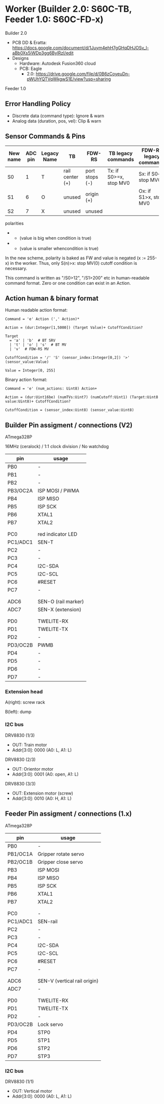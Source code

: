 # Worker (Builder 2.0: S60C-TB, Feeder 1.0: S60C-FD-x)

Builder 2.0
* PCB DD & Eratta: https://docs.google.com/document/d/1Juym4ehH7gGHqDHJOSv_l-aBb0Xs5iWDp3gg6BylRzI/edit
* Designs
  * Hardware: Autodesk Fusion360 cloud
  * PCB: Eagle
    * 2.0: https://drive.google.com/file/d/0B6zCoyeuDn-pWUhYQTVqWkgwS1E/view?usp=sharing

Feeder 1.0

## Error Handling Policy

* Discrete data (command type): Ignore & warn
* Analog data (duration, pos, vel): Clip & warn

## Sensor Commands & Pins

|New name|ADC pin| Legacy Name | TB               | FDW-RS           | TB legacy commands          | FDW-RS legacy commands     |
|--------|-------|-------------|------------------|------------------|-----------------------------|----------------------------|
| S0     | 1     |  T          | rail center (+)  | port stops (-)   | Tx: if S0>=x, stop MV0     | Sx: if S0<x, stop MV0       |
| S1     | 6     |  O          | unused           | origin (+)       |                             | Ox: if S1>x, stop MV0      |
| S2     | 7     |  X          | unused           | unused           |                             |                            |

polarities

* + (value is big when condition is true)
* - (value is smaller whencondition is true)

In the new scheme, polarity is baked as FW and value is negated (x := 255-x) in the worker.
Thus, only S(n)>x: stop MV(0) cutoff condition is necessary.

This command is written as "/S0>12", "/S1>200" etc in human-readable command format.
Zero or one condition can exist in an Action.

## Action human & binary format

Human readable action format:

```
Command = 'e' Action (',' Action)*

Action = (dur:Integer[1,5000]) (Target Value)+ CutoffCondition?

Target
  = 'a' | 'b'  # BT SRV
  | 't' | 'o' | 's'  # BT MV
  | 'v'  # FDW-RS MV

CutoffCondition = '/' 'S' (sensor_index:Integer[0,2]) '>' (sensor_value:Value)

Value = Integer[0, 255]
```

Binary action format:

```
Command = 'e' (num_actions: Uint8) Action+

Action = (dur:Uint16be) (numTVs:Uint7) (numCutoff:Uint1) (Target:Uint8 value:Uint8)+ CutoffCondition?

CutoffCondition = (sensor_index:Uint8) (sensor_value:Uint8)
```


## Builder Pin assigment / connections (V2)
ATmega328P

16MHz (ceralock) / 1:1 clock division / No watchdog

|pin|usage|
|---|---|
|PB0| - |
|PB1| - |
|PB2| - |
|PB3/OC2A| ISP MOSI / PWMA  |
|PB4| ISP MISO  |
|PB5| ISP SCK  |
|PB6| XTAL1  |
|PB7| XTAL2  |
|   |  |
|   |  |
|PC0| red indicator LED  |
|PC1/ADC1| SEN-T  |
|PC2| -  |
|PC3| -  |
|PC4| I2C-SDA  |
|PC5| I2C-SCL  |
|PC6| #RESET  |
|PC7| -  |
|   |  |
|   |  |
|ADC6| SEN-O (rail marker)  |
|ADC7| SEN-X (extension)  |
|   |  |
|   |  |
|PD0| TWELITE-RX  |
|PD1| TWELITE-TX  |
|PD2| -  |
|PD3/OC2B| PWMB  |
|PD4| - |
|PD5| - |
|PD6| - |
|PD7| - |

### Extension head

A(right): screw rack

B(left): dump


### I2C bus

DRV8830 (1/3)

* OUT: Train motor
* Addr[3:0]: 0000 (A0: L, A1: L)

DRV8830 (2/3)

* OUT: Orientor motor
* Addr[3:0]: 0001 (A0: open, A1: L)

DRV8830 (3/3)

* OUT: Extension motor (screw)
* Addr[3:0]: 0010 (A0: H, A1: L)


## Feeder Pin assigment / connections (1.x)
ATmega328P

|pin|usage|
|---|---|
|PB0| - |
|PB1/OC1A| Gripper rotate servo |
|PB2/OC1B| Gripper close servo |
|PB3| ISP MOSI |
|PB4| ISP MISO  |
|PB5| ISP SCK  |
|PB6| XTAL1  |
|PB7| XTAL2  |
|   |  |
|   |  |
|PC0| - |
|PC1/ADC1| SEN-rail  |
|PC2| -  |
|PC3| -  |
|PC4| I2C-SDA  |
|PC5| I2C-SCL  |
|PC6| #RESET  |
|PC7| -  |
|   |  |
|   |  |
|ADC6| SEN-V (vertical rail origin)  |
|ADC7| - |
|   |  |
|   |  |
|PD0| TWELITE-RX  |
|PD1| TWELITE-TX  |
|PD2| -  |
|PD3/OC2B| Lock servo |
|PD4| STP0 |
|PD5| STP1 |
|PD6| STP2 |
|PD7| STP3 |



### I2C bus

DRV8830 (1/1)

* OUT: Vertical motor
* Addr[3:0]: 0000 (A0: L, A1: L)
